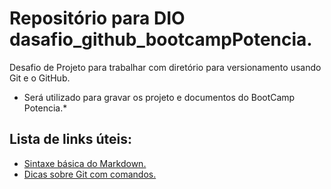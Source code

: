 # Repositório para DIO dasafio_github_bootcampPotencia.
Desafio de Projeto para trabalhar com diretório  para versionamento usando Git e o GitHub.
* Será utilizado para gravar os projeto e documentos do BootCamp Potencia.*
## Lista de links úteis:
- [Sintaxe básica do Markdown.](https://www.markdownguide.org/basic-syntax/)
- [Dicas sobre Git com comandos.](https://training.github.com/downloads/pt_BR/github-git-cheat-sheet.pdf) 
